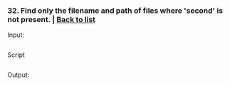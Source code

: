 ### <a id='task_32'>32. Find only the filename and path of files where 'second' is not present.</a>  |  [Back to list](#back_to_list)

Input:
``` bash

```

Script
```

```

Output:
```

```
